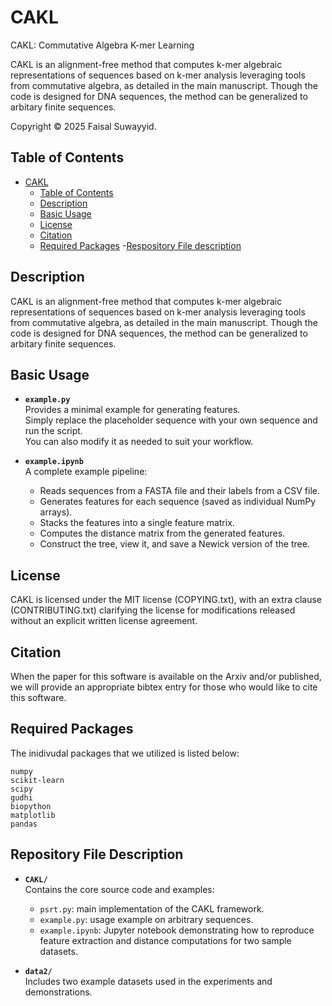 # CAKL

CAKL: Commutative Algebra K-mer Learning

CAKL is an alignment-free method that computes k-mer algebraic representations of sequences based on k-mer analysis leveraging tools from commutative algebra, as detailed in the main manuscript. Though the code is designed for DNA sequences, the method can be generalized to arbitary finite sequences.

Copyright © 2025 Faisal Suwayyid.

## Table of Contents

- [CAKL](#CAKL)
  - [Table of Contents](#table-of-contents)
  - [Description](#description)
  - [Basic Usage](basic-usage)
  - [License](#license)
  - [Citation](#citation)
  - [Required Packages](#required-packages)
  -[Respository File description](#respository-file-description)

## Description

CAKL is an alignment-free method that computes k-mer algebraic representations of sequences based on k-mer analysis leveraging tools from commutative algebra, as detailed in the main manuscript. Though the code is designed for DNA sequences, the method can be generalized to arbitary finite sequences.

## Basic Usage

- **`example.py`**  
  Provides a minimal example for generating features.  
  Simply replace the placeholder sequence with your own sequence and run the script.  
  You can also modify it as needed to suit your workflow.  

- **`example.ipynb`**  
  A complete example pipeline:  
  - Reads sequences from a FASTA file and their labels from a CSV file.  
  - Generates features for each sequence (saved as individual NumPy arrays).  
  - Stacks the features into a single feature matrix.  
  - Computes the distance matrix from the generated features.
  - Construct the tree, view it, and save a Newick version of the tree.

## License

CAKL is licensed under the MIT license (COPYING.txt), with an extra clause (CONTRIBUTING.txt) clarifying the license for modifications released without an explicit written license agreement.

## Citation

When the paper for this software is available on the Arxiv and/or published, we will provide an appropriate bibtex entry for those who would like to cite this software.

## Required Packages
The inidivudal packages that we utilized is listed below:
```
numpy
scikit-learn
scipy
gudhi
biopython
matplotlib
pandas
```

## Repository File Description

- **`CAKL/`**  
  Contains the core source code and examples:  
  - `psrt.py`: main implementation of the CAKL framework.  
  - `example.py`: usage example on arbitrary sequences.  
  - `example.ipynb`: Jupyter notebook demonstrating how to reproduce feature extraction and distance computations for two sample datasets.  

- **`data2/`**  
  Includes two example datasets used in the experiments and demonstrations.  

